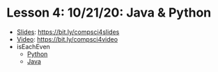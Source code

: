 # Lesson 4: 10/21/20: Java & Python
* [Slides](https://bit.ly/compsci4slides): https://bit.ly/compsci4slides  
* [Video](https://bit.ly/compsci4video):  https://bit.ly/compsci4video
* isEachEven
    * [Python](https://github.com/whscompsciclub/Lessons/blob/main/(4)-10.21%20(Java%20%26%20Python)/isEachEven.py)
    * [Java](https://github.com/whscompsciclub/Lessons/blob/main/(4)-10.21%20(Java%20%26%20Python)/isEachEven.java)
